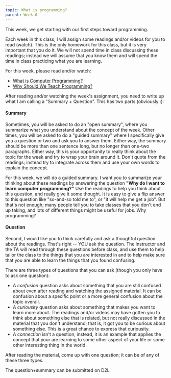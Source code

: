 ```yaml
---
topic: What is programming?
parent: Week 0
---
```


This week, we get starting with our first steps toward programming.  

Each week in this class, I will assign some readings and/or videos for you to read (watch).  This is the only homework
for this class, but it is very important that you do it.  We will not spend time in class discussing these readings;
instead we will assume that you know them and will spend the time in class practicing what you are learning.

For this week, please read and/or watch:
* [What is Computer Programming?](https://news.codecademy.com/what-is-computer-programming/)
* [Why Should We Teach Programming?](https://computinged.wordpress.com/2017/10/18/why-should-we-teach-programming-hint-its-not-to-learn-problem-solving/)

<!--
Additionally, get started with a communications tool that is really commonly used among programmers: **Slack**.
* [Sign up for the MI 250 Slack](https://join.slack.com/t/mi-250/signup)
* Read [Slack 101](https://slack.com/resources/slack-101)
-->

After reading and/or watching the week's assignment, you need to write up what I am calling a "Summary + Question".
This has two parts (obviously :):

#### Summary
Sometimes, you will be asked to do an "open summary", where you summarize what you understand about the concept of the
week.   Other times, you will be asked to do a "guided summary" where I specifically give you a question or two and ask
you to answer them.  Either way, the summary should be more than one sentence long, but no longer than one-two
paragraphs.  Either way, this is your opportunity to really think about the topic for the week and try to wrap your
brain around it.  Don't quote from the readings; instead try to integrate across them and use your own words to explain
the concept.

For this week, we will do a guided summary.  I want you to summarize your thinking about these readings by answering the
question **"Why do I want to learn computer programming?"** Use the readings to help you think about this question, and
really give it some thought. It is easy to give a flip answer to this question like "so-and-so told me to", or "it will
help me get a job".  But that's not enough; many people tell you to take classes that you don't end up taking, and lots
of different things might be useful for jobs.  Why programming?  

#### Question

Second, I would like you to think carefully and ask a thoughful question about the readings.  That's right -- YOU ask
the question.  The instructor and the TA will read through these questions before class, and use them to help tailor the
class to the things that you are interested in and to help make sure that you are able to learn the things that you
found confusing.

There are three types of questions that you can ask (though you only have to ask one question):
* A *confusion* question asks about something that you are still confused about even after reading and watching the
assigned material. It can be confusion about a specific point or a more general confusion about the topic overall.
* A *curiousity* question asks about something that makes you want to learn more about. The readings and/or videos may
have gotten you to think about something else that is related, but not really discussed in the material that you don't
understand; that is, it got you to be curious about something else.  This is a great chance to express that curiousity.  
* A *connection* isn't a question; instead, it is an example that applies the concept that your are learning to some
other aspect of your life or some other interesting thing in the world. 

After reading the material, come up with one question; it can be of any of these three types.

The question+summary can be submitted on D2L


